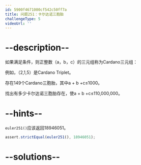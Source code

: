 ```yaml
---
id: 5900f4671000cf542c50ff7a
title: 问题251：卡尔达诺三胞胎
challengeType: 5
videoUrl: ''
---
```


# --description--

如果满足条件，则正整数（a，b，c）的三元组称为Cardano三元组：

例如，（2,1,5）是Cardano Triplet。

存在149个Cardano三胞胎，其中a + b +c≤1000。

找出有多少卡尔达诺三胞胎存在，使a + b +c≤110,000,000。

# --hints--

`euler251()`应该返回18946051。

```js
assert.strictEqual(euler251(), 18946051);
```

# --solutions--

